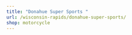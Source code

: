 ```yaml
---
title: "Donahue Super Sports "
url: /wisconsin-rapids/donahue-super-sports/
shop: motorcycle
---
```

